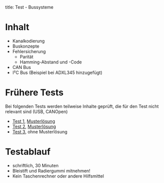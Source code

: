 title: Test - Bussysteme

# Inhalt
* Kanalkodierung
* Buskonzepte
* Fehlersicherung
    * Parität
    * Hamming-Abstand und -Code
* CAN Bus
* I²C Bus (Beispiel bei ADXL345 hinzugefügt)

# Frühere Tests
Bei folgenden Tests werden teilweise Inhalte geprüft, die für den Test nicht relevant sind (USB, CANOpen)

* [Test 1](test_bussysteme_1.pdf), [Musterlösung](test_bussysteme_1_loesung.pdf)
* [Test 2](test_bussysteme_2.pdf), [Musterlösung](test_bussysteme_2_loesung.pdf)
* [Test 3](test_bussysteme_3.pdf), ohne Musterlösung

# Testablauf
* schriftlich, 30 Minuten
* Bleistift und Radiergummi mitnehmen!
* Kein Taschenrechner oder andere Hilfsmittel
